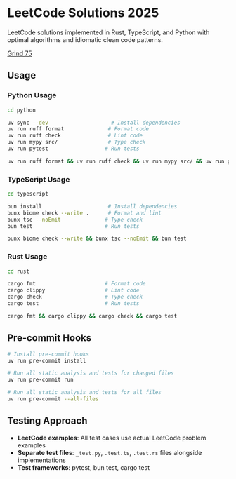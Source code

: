 # LeetCode Solutions 2025

LeetCode solutions implemented in Rust, TypeScript, and Python with optimal
algorithms and idiomatic clean code patterns.

[Grind 75](https://www.techinterviewhandbook.org/grind75/)

## Usage

### Python Usage

```bash
cd python

uv sync --dev                    # Install dependencies
uv run ruff format              # Format code
uv run ruff check               # Lint code
uv run mypy src/                # Type check
uv run pytest                  # Run tests

uv run ruff format && uv run ruff check && uv run mypy src/ && uv run pytest
```

### TypeScript Usage

```bash
cd typescript

bun install                     # Install dependencies
bunx biome check --write .      # Format and lint
bunx tsc --noEmit              # Type check
bun test                       # Run tests

bunx biome check --write && bunx tsc --noEmit && bun test
```

### Rust Usage

```bash
cd rust

cargo fmt                      # Format code
cargo clippy                   # Lint code
cargo check                    # Type check
cargo test                     # Run tests

cargo fmt && cargo clippy && cargo check && cargo test
```

## Pre-commit Hooks

```bash
# Install pre-commit hooks
uv run pre-commit install

# Run all static analysis and tests for changed files
uv run pre-commit run

# Run all static analysis and tests for all files
uv run pre-commit --all-files
```

## Testing Approach

- **LeetCode examples**: All test cases use actual LeetCode problem examples
- **Separate test files**: `_test.py`, `.test.ts`, `.test.rs` files alongside
  implementations
- **Test frameworks**: pytest, bun test, cargo test

